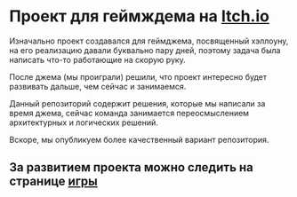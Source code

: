 # Проект для геймждема на [Itch.io](https://itch.io/)

Изначально проект создавался для геймджема, посвященный хэллоуну, на его реализацию давали буквально пару дней, поэтому задача была написать что-то работающие на скорую руку.

После джема (мы проиграли) решили, что проект интересно будет развивать дальше, чем сейчас и занимаемся.

Данный репозиторий содержит решения, которые мы написали за время джема, сейчас команда занимается переосмыслением архитектурных и логических решений.

Вскоре, мы опубликуем более качественный вариант репозитория.

## За развитием проекта можно следить на странице [игры](https://glzmo.itch.io/good-day-in-hell) 
